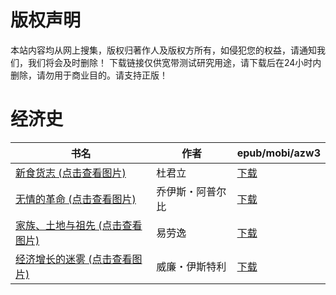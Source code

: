 # 版权声明

本站内容均从网上搜集，版权归著作人及版权方所有，如侵犯您的权益，请通知我们，我们将会及时删除！ 下载链接仅供宽带测试研究用途，请下载后在24小时内删除，请勿用于商业目的。请支持正版！

# 经济史

| 书名 | 作者 | epub/mobi/azw3 |
| --- | --- | --- |
| [新食货志 (点击查看图片)](https://www.dushupai.com/attachment/2024/06/08/a94757b7bd46412a.jpg) | 杜君立 | [下载](https://url89.ctfile.com/f/31084289-1357046455-6cccab?p=8866) |
| [无情的革命 (点击查看图片)](https://www.dushupai.com/attachment/2024/06/07/4911987c3ab3bb6f.jpg) | 乔伊斯・阿普尔比 | [下载](https://url89.ctfile.com/f/31084289-1357034626-9dc9a5?p=8866) |
| [家族、土地与祖先 (点击查看图片)](https://www.dushupai.com/attachment/2024/06/06/0c591ae9d5bef34d.jpg) | 易劳逸 | [下载](https://url89.ctfile.com/f/31084289-1357031032-8c3eae?p=8866) |
| [经济增长的迷雾 (点击查看图片)](https://www.dushupai.com/attachment/2024/06/06/d46891d272faeb15.jpg) | 威廉・伊斯特利 | [下载](https://url89.ctfile.com/f/31084289-1357030690-272022?p=8866) |
